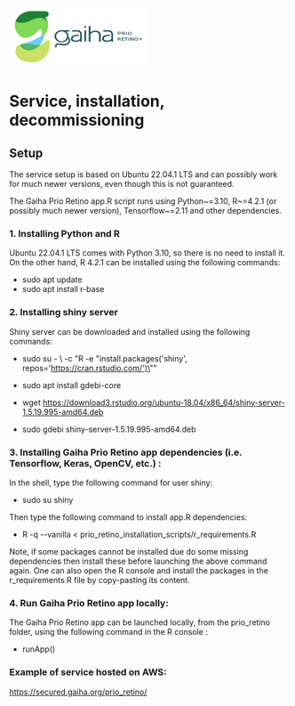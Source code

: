 [<img src="Gaiha_prio_retino_plus.png" width=250/>](https://gaiha.org/fr/prioretino/)

# Service, installation, decommissioning

## Setup

The service setup is based on Ubuntu 22.04.1 LTS and can possibly work for much newer versions, even though this is not guaranteed. 

The Gaiha Prio Retino app.R script runs using Python~=3.10, R~=4.2.1 (or possibly much newer version), Tensorflow~=2.11 and other dependencies.

### 1. Installing Python and R

Ubuntu 22.04.1 LTS comes with Python 3.10, so there is no need to install it. On the other hand, R 4.2.1 can be installed using the following commands:

* sudo apt update
* sudo apt install r-base

### 2. Installing shiny server

Shiny server can be downloaded and installed using the following commands:

* sudo su - \ -c "R -e \"install.packages('shiny', repos='https://cran.rstudio.com/')\""

* sudo apt install gdebi-core

* wget https://download3.rstudio.org/ubuntu-18.04/x86_64/shiny-server-1.5.19.995-amd64.deb

* sudo gdebi shiny-server-1.5.19.995-amd64.deb

### 3. Installing Gaiha Prio Retino app dependencies (i.e. Tensorflow, Keras, OpenCV, etc.) :

In the shell, type the following command for user shiny:

* sudo su shiny

Then type the following command to install app.R dependencies:

* R -q --vanilla < prio_retino_installation_scripts/r_requirements.R

Note, if some packages cannot be installed due do some missing dependencies then install these before launching the above command again. One can also open the R console and install the packages in the r_requirements.R file by copy-pasting its content.


### 4. Run Gaiha Prio Retino app locally:

The Gaiha Prio Retino app can be launched locally, from the prio_retino folder, using the following command in the R console :

* runApp()

### Example of service hosted on AWS: 

https://secured.gaiha.org/prio_retino/
